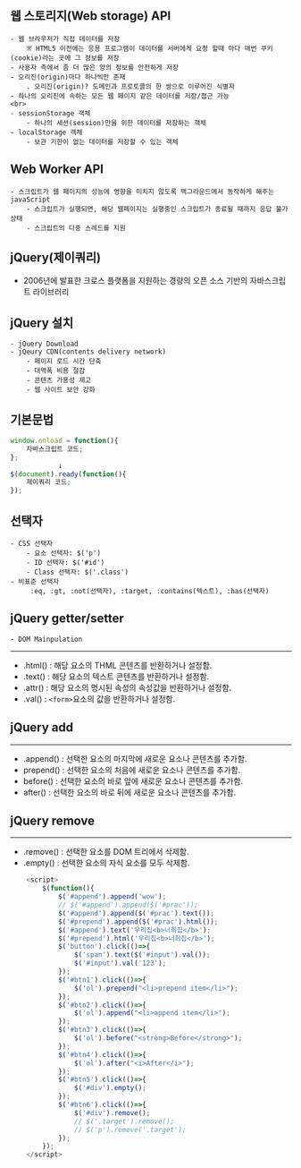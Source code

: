 ## 웹 스토리지(Web storage) API
    - 웹 브라우저가 직접 데이터를 저장
        ※ HTML5 이전에는 응용 프로그램이 데이터를 서버에게 요청 할때 마다 매번 쿠키(cookie)라는 곳에 그 정보를 저장
    - 사용자 측에서 좀 더 많은 양의 정보를 안전하게 저장
    - 오리진(origin)마다 하나씩만 존재
        . 오리진(origin)? 도메인과 프로토콜의 한 쌍으로 이루어진 식별자
    - 하나의 오리진에 속하는 모든 웹 페이지 같은 데이터를 저장/접근 가능
    <br>
    - sessionStorage 객체
        - 하나의 세션(session)만을 위한 데이터를 저장하는 객체
    - localStorage 객체
        - 보관 기한이 없는 데이터를 저장할 수 있는 객체

## Web Worker API
    - 스크립트가 웹 페이지의 성능에 영향을 미치지 않도록 백그라운드에서 동작하게 해주는 javaScript
        - 스크립트가 실행되면, 해당 웹페이지는 실행중인 스크립트가 종료될 때까지 응답 불가 상태
        - 스크립트의 다중 스레드를 지원

## jQuery(제이쿼리)
- 2006년에 발표한 크로스 플랫폼을 지원하는 경량의 오픈 소스 기반의 자바스크립트 라이브러리

## jQuery 설치
    - jQuery Download
    - jQeury CDN(contents delivery network)
        - 페이지 로드 시간 단축
        - 대역폭 비용 절감
        - 콘텐츠 가용성 제고
        - 웹 사이트 보안 강화

## 기본문법
```javaScript
window.onload = function(){
    자바스크립트 코드;
};
            ↓
$(document).ready(function(){
    제이쿼리 코드;
});
```

## 선택자
    - CSS 선택자
        - 요소 선택자: $('p')
        - ID 선택자: $('#id')
        - Class 선택자: $('.class')
    - 비표준 선택자
         :eq, :gt, :not(선택자), :target, :contains(텍스트), :has(선택자)

## jQuery getter/setter
    - DOM Mainpulation

----------------------------
- .html() : 해당 요소의 THML 콘텐츠를 반환하거나 설정함.
- .text() : 해당 요소의 텍스트 콘텐츠를 반환하거나 설정함.
- .attr() : 해당 요소의 명시된 속성의 속성값을 반환하거나 설정함.
- .val() : `<form>`요소의 값을 반환하거나 설정함.

## jQuery add
--------------------
- .append() : 선택한 요소의 마지막에 새로운 요소나 콘텐츠를 추가함.
- prepend() : 선택한 요소의 처음에 새로운 요소나 콘텐츠를 추가함.
- before() : 선택한 요소의 바로 앞에 새로운 요소나 콘텐츠를 추가함.
- after() : 선택한 요소의 바로 뒤에 새로운 요소나 콘텐츠를 추가함.

## jQuery remove
--------------------
- .remove() : 선택한 요소를 DOM 트리에서 삭제함.
- .empty() : 선택한 요소의 자식 요소를 모두 삭제함.

```javascript
    <script>
        $(function(){
            $('#append').append('wow');
            // $('#append').append($('#prac'));
            $('#append').append($('#prac').text());
            $('#prepend').append($('#prac').html());
            $('#append').text('우리집<b>너희집</b>');
            $('#prepend').html('우리집<b>너희집</b>');
            $('button').click(()=>{
                $('span').text($('#input').val());
                $('#input').val('123');
            });
            $('#btn1').click(()=>{
                $('ol').prepend("<li>prepend item</li>");
            });
            $('#btn2').click(()=>{
                $('ol').append("<li>append item</li>");
            });
            $('#btn3').click(()=>{
                $('ol').before("<strong>Before</strong>");
            });
            $('#btn4').click(()=>{
                $('ol').after("<i>After</i>");
            });
            $('#btn5').click(()=>{
                $('#div').empty();
            });
            $('#btn6').click(()=>{
                $('#div').remove();
                // $('.target').remove();
                // $('p').remove('.target');
            });
        });
    </script>
```